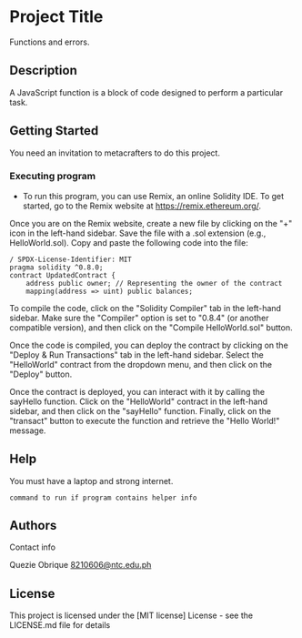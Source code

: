 # Project Title

Functions and errors.

## Description

A JavaScript function is a block of code designed to perform a particular task.


## Getting Started

You need an invitation to metacrafters to do this project.
### Executing program

* To run this program, you can use Remix, an online Solidity IDE. To get started, go to the Remix website at https://remix.ethereum.org/.

Once you are on the Remix website, create a new file by clicking on the "+" icon in the left-hand sidebar. Save the file with a .sol extension (e.g., HelloWorld.sol). Copy and paste the following code into the file:



```
/ SPDX-License-Identifier: MIT
pragma solidity ^0.8.0;
contract UpdatedContract {
    address public owner; // Representing the owner of the contract
    mapping(address => uint) public balances;
```
To compile the code, click on the "Solidity Compiler" tab in the left-hand sidebar. Make sure the "Compiler" option is set to "0.8.4" (or another compatible version), and then click on the "Compile HelloWorld.sol" button.

Once the code is compiled, you can deploy the contract by clicking on the "Deploy & Run Transactions" tab in the left-hand sidebar. Select the "HelloWorld" contract from the dropdown menu, and then click on the "Deploy" button.

Once the contract is deployed, you can interact with it by calling the sayHello function. Click on the "HelloWorld" contract in the left-hand sidebar, and then click on the "sayHello" function. Finally, click on the "transact" button to execute the function and retrieve the "Hello World!" message.
## Help
You must have a laptop and strong internet.
```
command to run if program contains helper info
```

## Authors

Contact info

Quezie Obrique 
8210606@ntc.edu.ph
## License

This project is licensed under the [MIT license] License - see the LICENSE.md file for details
